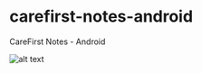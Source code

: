 # carefirst-notes-android
CareFirst Notes - Android

![alt text](http://g.recordit.co/ToFPTstBN2.gif "Application in action - Android")
